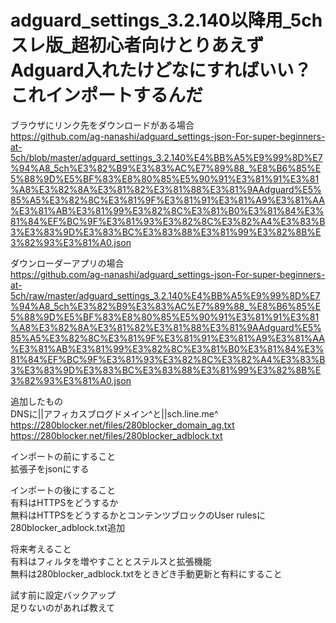 # adguard_settings_3.2.140以降用_5chスレ版_超初心者向けとりあえずAdguard入れたけどなにすればいい？これインポートするんだ


ブラウザにリンク先をダウンロードがある場合  
https://github.com/ag-nanashi/adguard_settings-json-For-super-beginners-at-5ch/blob/master/adguard_settings_3.2.140%E4%BB%A5%E9%99%8D%E7%94%A8_5ch%E3%82%B9%E3%83%AC%E7%89%88_%E8%B6%85%E5%88%9D%E5%BF%83%E8%80%85%E5%90%91%E3%81%91%E3%81%A8%E3%82%8A%E3%81%82%E3%81%88%E3%81%9AAdguard%E5%85%A5%E3%82%8C%E3%81%9F%E3%81%91%E3%81%A9%E3%81%AA%E3%81%AB%E3%81%99%E3%82%8C%E3%81%B0%E3%81%84%E3%81%84%EF%BC%9F%E3%81%93%E3%82%8C%E3%82%A4%E3%83%B3%E3%83%9D%E3%83%BC%E3%83%88%E3%81%99%E3%82%8B%E3%82%93%E3%81%A0.json

ダウンローダーアプリの場合  
https://github.com/ag-nanashi/adguard_settings-json-For-super-beginners-at-5ch/raw/master/adguard_settings_3.2.140%E4%BB%A5%E9%99%8D%E7%94%A8_5ch%E3%82%B9%E3%83%AC%E7%89%88_%E8%B6%85%E5%88%9D%E5%BF%83%E8%80%85%E5%90%91%E3%81%91%E3%81%A8%E3%82%8A%E3%81%82%E3%81%88%E3%81%9AAdguard%E5%85%A5%E3%82%8C%E3%81%9F%E3%81%91%E3%81%A9%E3%81%AA%E3%81%AB%E3%81%99%E3%82%8C%E3%81%B0%E3%81%84%E3%81%84%EF%BC%9F%E3%81%93%E3%82%8C%E3%82%A4%E3%83%B3%E3%83%9D%E3%83%BC%E3%83%88%E3%81%99%E3%82%8B%E3%82%93%E3%81%A0.json



追加したもの  
DNSに||アフィカスブログドメイン^と||sch.line.me^  
https://280blocker.net/files/280blocker_domain_ag.txt  
https://280blocker.net/files/280blocker_adblock.txt  

インポートの前にすること  
拡張子をjsonにする  

インポートの後にすること  
有料はHTTPSをどうするか  
無料はHTTPSをどうするかとコンテンツブロックのUser rulesに280blocker_adblock.txt追加

将来考えること  
有料はフィルタを増やすこととステルスと拡張機能  
無料は280blocker_adblock.txtをときどき手動更新と有料にすること  

試す前に設定バックアップ  
足りないのがあれば教えて



